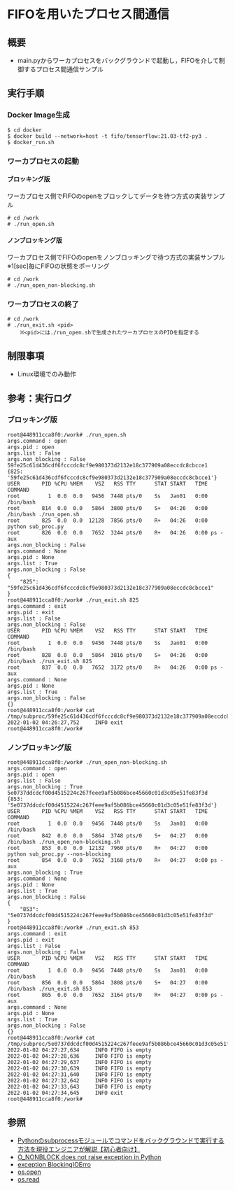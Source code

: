 # FIFOを用いたプロセス間通信

## 概要

* main.pyからワーカプロセスをバックグラウンドで起動し，FIFOを介して制御するプロセス間通信サンプル

## 実行手順

### Docker Image生成

```
$ cd docker
$ docker build --network=host -t fifo/tensorflow:21.03-tf2-py3 .
$ docker_run.sh
```

### ワーカプロセスの起動

#### ブロッキング版

ワーカプロセス側でFIFOのopenをブロックしてデータを待つ方式の実装サンプル

```
# cd /work
# ./run_open.sh
```

#### ノンブロッキング版

ワーカプロセス側でFIFOのopenをノンブロッキングで待つ方式の実装サンプル
※1[sec]毎にFIFOの状態をポーリング

```
# cd /work
# ./run_open_non-blocking.sh
```

### ワーカプロセスの終了

```
# cd /work
# ./run_exit.sh <pid>
    ※<pid>には./run_open.shで生成されたワーカプロセスのPIDを指定する
```

## 制限事項

* Linux環境でのみ動作

## 参考：実行ログ

### ブロッキング版

```
root@448911cca8f0:/work# ./run_open.sh
args.command : open
args.pid : open
args.list : False
args.non_blocking : False
59fe25c61d436cdf6fcccdc8cf9e980373d2132e18c377909a08eccdc8cbcce1
{825: '59fe25c61d436cdf6fcccdc8cf9e980373d2132e18c377909a08eccdc8cbcce1'}
USER       PID %CPU %MEM    VSZ   RSS TTY      STAT START   TIME COMMAND
root         1  0.0  0.0   9456  7448 pts/0    Ss   Jan01   0:00 /bin/bash
root       814  0.0  0.0   5864  3800 pts/0    S+   04:26   0:00 /bin/bash ./run_open.sh
root       825  0.0  0.0  12128  7856 pts/0    R+   04:26   0:00 python sub_proc.py
root       826  0.0  0.0   7652  3244 pts/0    R+   04:26   0:00 ps -aux
args.non_blocking : False
args.command : None
args.pid : None
args.list : True
args.non_blocking : False
{
    "825": "59fe25c61d436cdf6fcccdc8cf9e980373d2132e18c377909a08eccdc8cbcce1"
}
root@448911cca8f0:/work# ./run_exit.sh 825
args.command : exit
args.pid : exit
args.list : False
args.non_blocking : False
USER       PID %CPU %MEM    VSZ   RSS TTY      STAT START   TIME COMMAND
root         1  0.0  0.0   9456  7448 pts/0    Ss   Jan01   0:00 /bin/bash
root       828  0.0  0.0   5864  3816 pts/0    S+   04:26   0:00 /bin/bash ./run_exit.sh 825
root       837  0.0  0.0   7652  3172 pts/0    R+   04:26   0:00 ps -aux
args.command : None
args.pid : None
args.list : True
args.non_blocking : False
{}
root@448911cca8f0:/work# cat /tmp/subproc/59fe25c61d436cdf6fcccdc8cf9e980373d2132e18c377909a08eccdc8cbcce1/log/log.txt
2022-01-02 04:26:27,752     INFO exit
root@448911cca8f0:/work#
```

### ノンブロッキング版

```
root@448911cca8f0:/work# ./run_open_non-blocking.sh
args.command : open
args.pid : open
args.list : False
args.non_blocking : True
5e0737ddcdcf00d4515224c267feee9af5b086bce45660c01d3c05e51fe83f3d
{853: '5e0737ddcdcf00d4515224c267feee9af5b086bce45660c01d3c05e51fe83f3d'}
USER       PID %CPU %MEM    VSZ   RSS TTY      STAT START   TIME COMMAND
root         1  0.0  0.0   9456  7448 pts/0    Ss   Jan01   0:00 /bin/bash
root       842  0.0  0.0   5864  3748 pts/0    S+   04:27   0:00 /bin/bash ./run_open_non-blocking.sh
root       853  0.0  0.0  12132  7960 pts/0    R+   04:27   0:00 python sub_proc.py --non-blocking
root       854  0.0  0.0   7652  3168 pts/0    R+   04:27   0:00 ps -aux
args.non_blocking : True
args.command : None
args.pid : None
args.list : True
args.non_blocking : False
{
    "853": "5e0737ddcdcf00d4515224c267feee9af5b086bce45660c01d3c05e51fe83f3d"
}
root@448911cca8f0:/work# ./run_exit.sh 853
args.command : exit
args.pid : exit
args.list : False
args.non_blocking : False
USER       PID %CPU %MEM    VSZ   RSS TTY      STAT START   TIME COMMAND
root         1  0.0  0.0   9456  7448 pts/0    Ss   Jan01   0:00 /bin/bash
root       856  0.0  0.0   5864  3808 pts/0    S+   04:27   0:00 /bin/bash ./run_exit.sh 853
root       865  0.0  0.0   7652  3164 pts/0    R+   04:27   0:00 ps -aux
args.command : None
args.pid : None
args.list : True
args.non_blocking : False
{}
root@448911cca8f0:/work# cat /tmp/subproc/5e0737ddcdcf00d4515224c267feee9af5b086bce45660c01d3c05e51fe83f3d/log/log.txt
2022-01-02 04:27:27,634     INFO FIFO is empty
2022-01-02 04:27:28,636     INFO FIFO is empty
2022-01-02 04:27:29,637     INFO FIFO is empty
2022-01-02 04:27:30,639     INFO FIFO is empty
2022-01-02 04:27:31,640     INFO FIFO is empty
2022-01-02 04:27:32,642     INFO FIFO is empty
2022-01-02 04:27:33,643     INFO FIFO is empty
2022-01-02 04:27:34,645     INFO exit
root@448911cca8f0:/work#
```


## 参照

* [Pythonのsubprocessモジュールでコマンドをバックグラウンドで実行する方法を現役エンジニアが解説【初心者向け】](https://techacademy.jp/magazine/36078)
* [O_NONBLOCK does not raise exception in Python](https://stackoverflow.com/questions/38843278/o-nonblock-does-not-raise-exception-in-python)
* [exception BlockingIOErro](https://docs.python.org/ja/3/library/exceptions.html#BlockingIOError)
* [os.open](https://docs.python.org/ja/3/library/os.html#os.open)
* [os.read](https://docs.python.org/ja/3/library/os.html#os.read)
